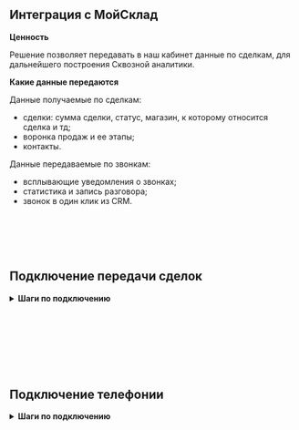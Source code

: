 ## Интеграция с МойСклад <br />  

**Ценность**<br />    

Решение позволяет передавать в наш кабинет данные по сделкам, для дальнейшего построения Сквозной аналитики.<br />  

**Какие данные передаются** <br />  

Данные получаемые по сделкам:  <br />  
- сделки: сумма сделки, статус, магазин, к которому относится сделка и тд; 
- воронка продаж и ее этапы;
- контакты.

Данные передаваемые по звонкам:  <br />
- всплывающие уведомления о звонках;
- статистика и запись разговора;
- звонок в один клик из CRM. <br />  
  
<br />  
<br />
<br />
<br />

## Подключение передачи сделок   <br />
 
<details>
 <summary style="font-weight:bold;"> Шаги по подключению </summary> <br />


1. Прожмите переключатель "МойСклад - передача сделок", для активации интеграции. <br />
2.  **Авторизация в МойСклад** <br />

Добавьте название авторизации, а также логин и пароль, от МойСклад.

![image](moyslad_auth.gif)

<br />

3. Нажмите сохранить. <br />
  
После подключения интеграции сделки будут попадать в  Сырые данные -> Сделки.  <br />  
Для проверки корректности работы интеграции создайте тестовую сделку в МойСклад . <br />  

</details> 
<br />
<br />
<br />
<br />
<br />
<br />
<br />

## Подключение телефонии   <br />

<details>
 <summary style="font-weight:bold;"> Шаги по подключению </summary> <br />

1. Прожмите переключатель "МойСклад - телефония", для активации интеграции. <br />
2. Подключите в МойСклад модуль UIS. <br />
 - Перейдите в раздел **Приложения** и если ни одного приложения не подключено, нажмите **Выбрать приложение**.
 - В открывшемся разделе найдите ниже **Телефония — UIS** и нажмите Установить.
 - В появившемся окне настроек: <br />
   - В поле **Адрес провайдера телефонии** вставьте URL из поля **Webhook URL** из наших настроек.
   - Скопируйте ключ из поля **Ключ доступа** (он потребуется далее).
   - Введите внутренние номера сотрудников, соответствующие внутренним номерам в Личном кабинете UIS.
   - Прожмите **Установлено**.
   - Сохраните настройку. <br />
   
![image](moyslad_module.gif)   
     
3. **Авторизация в МойСклад** <br />

- Добавьте название авторизации.
- Добавьте Token, скопированный из параметра **Ключ доступа** приложения МойСклад.
  ![image](moyslad_auth2.gif)   
<br />

4. **Показывать внутренние звонки** - выберете настройку, если в МойСклад необходимо фиксировать звонки между сотрудниками. <br />
   
5. Нажмите сохранить. <br />


Для проверки работы интеграции на тестовых звонках проверьте работы пунктов указаных в **"Данные передаваемые по звонкам"**. <br />

</details> 
